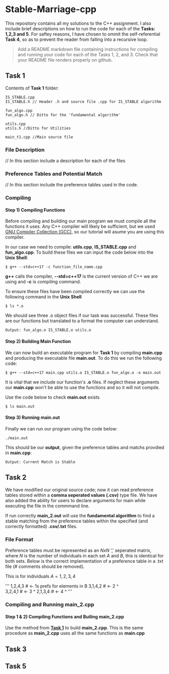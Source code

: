 # Stable-Marriage-cpp
This repository contains all my solutions to the C++ assignment. I also include brief descriptions on how to run the code for each of the **Tasks: 1,2,3 and 5**. For saftey reasons, I have chosen to ommit the self-referential **Task 4**, so as to prevent the reader from falling into a recursive loop.

>Add a README markdown file containing instructions for compiling and running your code for each of the Tasks 1, 2, and 3. Check that your README file renders properly on github.

## Task 1

Contents of **Task 1** folder:
```
IS_STABLE.cpp
IS_STABLE.h // Header .h and source file .cpp for IS_STABLE algorithm 

fun_algo.cpp
fun_algo.h // Ditto for the 'fundamental algorithm'

utils.cpp
utils.h //Ditto for Utilities

main_t1.cpp //Main source file 

```
### File Description
// In this section include a description for each of the files 

### Preference Tables and Potential Match 
// In this section include the preference tables used in the code.


### Compiling

#### Step 1) Compiling Functions

Before compiling and building our main program we must compile all the functions it uses. Any C++ complier will likely be sufficient, but we used [GNU Compiler Collection (GCC)](https://gcc.gnu.org/), so our tutorial will asume you are using this compiler.

In our case we need to compile: **utils.cpp**, **IS_STABLE.cpp** and **fun_algo.cpp**. To build these files we can input the code below into the **Unix Shell**:
```
$ g++ --std=c++17 -c function_file_name.cpp 
```
**g++** calls the compiler, **--std=c++17** is the current version of C++ we are using and **-c** is compiling command.

To ensure these files have been compiled correctly we can use the following command in the **Unix Shell**
```
$ ls *.o
```
We should see three .o object files if our task was successful. These files are our functions but translated to a format the computer can understand.
```
Output: fun_algo.o IS_STABLE.o utils.o
```

#### Step 2) Building Main Function

We can now build an executable program for **Task 1** by compiling **main.cpp** and producing the executable file **main.out**. To do this we run the following code:
```
$ g++ --std=c++17 main.cpp utils.o IS_STABLE.o fun_algo.o -o main.out
```
It is vital that we include our function's **.o** files. If neglect these arguments our **main.cpp** won't be able to use the functions and so it will not compile. 

Use the code below to check **main.out** exists
```
$ ls main.out
```

#### Step 3) Running main.out
Finally we can run our program using the code below:
```
./main.out
```
This should be our **output**, given the preference tables and matchs provdied in **main.cpp**:
```
Output: Current Match is Stable
```
## Task 2
We have modified our original source code; now it can read preference tables stored within a **comma seperated values (.csv)** type file. We have also added the ability for users to declare arguments for main while executing the file in the commmand line.

If run correctly **main_2.out** will use the **fundamental algorithm** to find a stable matching from the preference tables within the specified (and correctly formatted) **.csv/.txt** files.

### File Format
Preference tables must be represented as an $NxN$ ',' seperated matrix, where $N$ is the number of individuals in each set $A$ and $B$, this is identical for both sets. Below is the correct implementation of a preference table in a .txt file (# comments should be removed).

This is for individuals $A  = {1,2,3,4}$

'''
1,2,4,3 # <- 1s prefs for elements in B 
3,1,4,2 # <- 2 ^       
3,2,4,1 # <- 3 ^
2,1,3,4 # <- 4 ^
'''
### Compiling and Running main_2.cpp

#### Step 1 & 2) Compiling Functions and Builing main_2.cpp
Use the method from [**Task 1**](###task-1) to build **main_2.cpp**. This is the same procedure as **main_2.cpp** uses all the same functions as **main.cpp**


## Task 3


## Task 5
